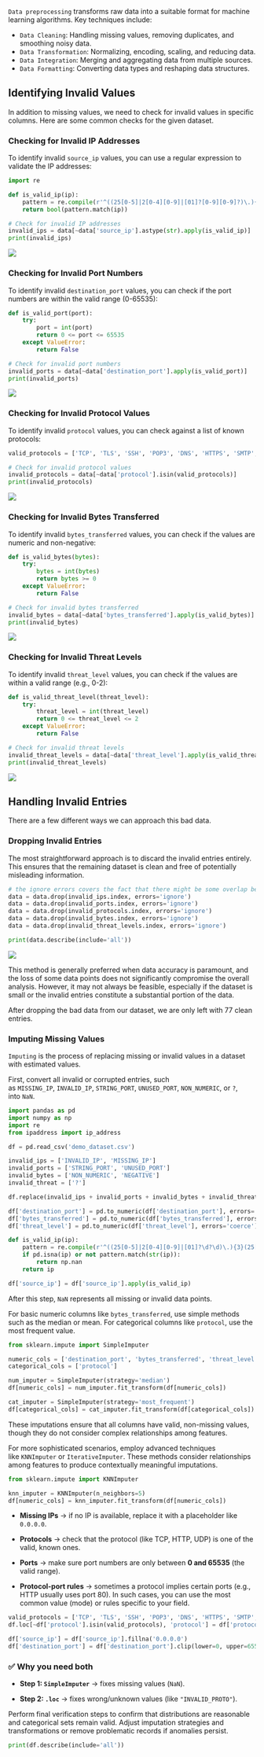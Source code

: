 `Data preprocessing` transforms raw data into a suitable format for machine learning algorithms. Key techniques include:

- `Data Cleaning`: Handling missing values, removing duplicates, and smoothing noisy data.
- `Data Transformation`: Normalizing, encoding, scaling, and reducing data.
- `Data Integration`: Merging and aggregating data from multiple sources.
- `Data Formatting`: Converting data types and reshaping data structures.

## Identifying Invalid Values

In addition to missing values, we need to check for invalid values in specific columns. Here are some common checks for the given dataset.

### Checking for Invalid IP Addresses
To identify invalid `source_ip` values, you can use a regular expression to validate the IP addresses:
```python
import re

def is_valid_ip(ip):
    pattern = re.compile(r'^((25[0-5]|2[0-4][0-9]|[01]?[0-9][0-9]?)\.){3}(25[0-5]|2[0-4][0-9]|[01]?[0-9][0-9]?)$')
    return bool(pattern.match(ip))

# Check for invalid IP addresses
invalid_ips = data[~data['source_ip'].astype(str).apply(is_valid_ip)]
print(invalid_ips)
```
![](attachments/Pasted%20image%2020250822075900.png)

### Checking for Invalid Port Numbers
To identify invalid `destination_port` values, you can check if the port numbers are within the valid range (0-65535):
```python
def is_valid_port(port):
    try:
        port = int(port)
        return 0 <= port <= 65535
    except ValueError:
        return False

# Check for invalid port numbers
invalid_ports = data[~data['destination_port'].apply(is_valid_port)]
print(invalid_ports)
```
![](attachments/Pasted%20image%2020250822075939.png)

### Checking for Invalid Protocol Values
To identify invalid `protocol` values, you can check against a list of known protocols:
```python
valid_protocols = ['TCP', 'TLS', 'SSH', 'POP3', 'DNS', 'HTTPS', 'SMTP', 'FTP', 'UDP', 'HTTP']

# Check for invalid protocol values
invalid_protocols = data[~data['protocol'].isin(valid_protocols)]
print(invalid_protocols)
```
![](attachments/Pasted%20image%2020250822080208.png)

### Checking for Invalid Bytes Transferred
To identify invalid `bytes_transferred` values, you can check if the values are numeric and non-negative:
```python
def is_valid_bytes(bytes):
    try:
        bytes = int(bytes)
        return bytes >= 0
    except ValueError:
        return False

# Check for invalid bytes transferred
invalid_bytes = data[~data['bytes_transferred'].apply(is_valid_bytes)]
print(invalid_bytes)
```
![](attachments/Pasted%20image%2020250822080604.png)
### Checking for Invalid Threat Levels
To identify invalid `threat_level` values, you can check if the values are within a valid range (e.g., 0-2):
```python
def is_valid_threat_level(threat_level):
    try:
        threat_level = int(threat_level)
        return 0 <= threat_level <= 2
    except ValueError:
        return False

# Check for invalid threat levels
invalid_threat_levels = data[~data['threat_level'].apply(is_valid_threat_level)]
print(invalid_threat_levels)
```
![](attachments/Pasted%20image%2020250822080932.png)
## Handling Invalid Entries
There are a few different ways we can approach this bad data.
### Dropping Invalid Entries
The most straightforward approach is to discard the invalid entries entirely. This ensures that the remaining dataset is clean and free of potentially misleading information.

```python
# the ignore errors covers the fact that there might be some overlap between indexes that match other invalid criteria
data = data.drop(invalid_ips.index, errors='ignore') 
data = data.drop(invalid_ports.index, errors='ignore')
data = data.drop(invalid_protocols.index, errors='ignore')
data = data.drop(invalid_bytes.index, errors='ignore')
data = data.drop(invalid_threat_levels.index, errors='ignore')

print(data.describe(include='all'))
```
![](attachments/Pasted%20image%2020250822082038.png)

This method is generally preferred when data accuracy is paramount, and the loss of some data points does not significantly compromise the overall analysis. However, it may not always be feasible, especially if the dataset is small or the invalid entries constitute a substantial portion of the data.

After dropping the bad data from our dataset, we are only left with 77 clean entries.

### Imputing Missing Values

`Imputing` is the process of replacing missing or invalid values in a dataset with estimated values.

First, convert all invalid or corrupted entries, such as `MISSING_IP`, `INVALID_IP`, `STRING_PORT`, `UNUSED_PORT`, `NON_NUMERIC`, or `?`, into `NaN`.

```python
import pandas as pd
import numpy as np
import re
from ipaddress import ip_address

df = pd.read_csv('demo_dataset.csv')

invalid_ips = ['INVALID_IP', 'MISSING_IP']
invalid_ports = ['STRING_PORT', 'UNUSED_PORT']
invalid_bytes = ['NON_NUMERIC', 'NEGATIVE']
invalid_threat = ['?']

df.replace(invalid_ips + invalid_ports + invalid_bytes + invalid_threat, np.nan, inplace=True)

df['destination_port'] = pd.to_numeric(df['destination_port'], errors='coerce')
df['bytes_transferred'] = pd.to_numeric(df['bytes_transferred'], errors='coerce')
df['threat_level'] = pd.to_numeric(df['threat_level'], errors='coerce')

def is_valid_ip(ip):
    pattern = re.compile(r'^((25[0-5]|2[0-4][0-9]|[01]?\d?\d)\.){3}(25[0-5]|2[0-4]\d|[01]?\d?\d)$')
    if pd.isna(ip) or not pattern.match(str(ip)):
        return np.nan
    return ip

df['source_ip'] = df['source_ip'].apply(is_valid_ip)
```

After this step, `NaN` represents all missing or invalid data points.

For basic numeric columns like `bytes_transferred`, use simple methods such as the median or mean. For categorical columns like `protocol`, use the most frequent value.

```python
from sklearn.impute import SimpleImputer

numeric_cols = ['destination_port', 'bytes_transferred', 'threat_level']
categorical_cols = ['protocol']

num_imputer = SimpleImputer(strategy='median')
df[numeric_cols] = num_imputer.fit_transform(df[numeric_cols])

cat_imputer = SimpleImputer(strategy='most_frequent')
df[categorical_cols] = cat_imputer.fit_transform(df[categorical_cols])
```

These imputations ensure that all columns have valid, non-missing values, though they do not consider complex relationships among features.

For more sophisticated scenarios, employ advanced techniques like `KNNImputer` or `IterativeImputer`. These methods consider relationships among features to produce contextually meaningful imputations.

```python
from sklearn.impute import KNNImputer

knn_imputer = KNNImputer(n_neighbors=5)
df[numeric_cols] = knn_imputer.fit_transform(df[numeric_cols])
```

- **Missing IPs** → if no IP is available, replace it with a placeholder like `0.0.0.0`.
    
- **Protocols** → check that the protocol (like TCP, HTTP, UDP) is one of the valid, known ones.
    
- **Ports** → make sure port numbers are only between **0 and 65535** (the valid range).
    
- **Protocol-port rules** → sometimes a protocol implies certain ports (e.g., HTTP usually uses port 80). In such cases, you can use the most common value (mode) or rules specific to your field.

```python
valid_protocols = ['TCP', 'TLS', 'SSH', 'POP3', 'DNS', 'HTTPS', 'SMTP', 'FTP', 'UDP', 'HTTP']
df.loc[~df['protocol'].isin(valid_protocols), 'protocol'] = df['protocol'].mode()[0]

df['source_ip'] = df['source_ip'].fillna('0.0.0.0')
df['destination_port'] = df['destination_port'].clip(lower=0, upper=65535)
```

### ✅ Why you need both

- **Step 1: `SimpleImputer`** → fixes missing values (`NaN`).
    
- **Step 2: `.loc`** → fixes wrong/unknown values (like `"INVALID_PROTO"`).

Perform final verification steps to confirm that distributions are reasonable and categorical sets remain valid. Adjust imputation strategies and transformations or remove problematic records if anomalies persist.

```python
print(df.describe(include='all'))
```